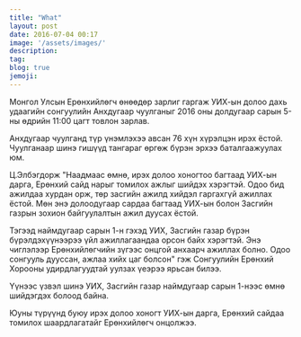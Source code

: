 ```yaml
---
title: "What"
layout: post
date: 2016-07-04 00:17
image: '/assets/images/'
description:
tag:
blog: true
jemoji:
---
```


Монгол Улсын Ерөнхийлөгч өнөөдөр зарлиг гаргаж УИХ-ын долоо дахь удаагийн сонгуулийн Анхдугаар чуулганыг 2016 оны долдугаар сарын 5-ны өдрийн 11:00 цагт товлон зарлав.

Анхдугаар чуулганд түр үнэмлэхээ авсан 76 хүн хүрэлцэн ирэх ёстой. Чуулганаар шинэ гишүүд тангараг өргөж бүрэн эрхээ баталгаажуулах юм.

Ц.Элбэгдорж "Наадмаас өмнө, ирэх долоо хоногтоо багтаад УИХ-ын дарга, Ерөнхий сайд нарыг томилох ажлыг шийдэх хэрэгтэй. Одоо бид ажилдаа хурдан орж, төр засгийн ажилд хийдэл гаргахгүй ажиллах ёстой. Мөн энэ долоодугаар сардаа багтаад УИХ-ын болон Засгийн газрын зохион байгуулалтын ажил дуусах ёстой.

Тэгээд наймдугаар сарын 1-н гэхэд УИХ, Засгийн газар бүрэн бүрэлдэхүүнээрээ үйл ажиллагаандаа орсон байх хэрэгтэй. Энэ чиглэлээр Ерөнхийлөгчийн зүгээс онцгой анхаарч ажиллах болно. Одоо сонгууль дууссан, ажлаа хийх цаг болсон" гэж Сонгуулийн Ерөнхий Хорооны удирдлагуудтай уулзах үеэрээ ярьсан билээ.

Үүнээс үзвэл шинэ УИХ, Засгийн газар наймдугаар сарын 1-нээс өмнө шийдэгдэх болоод байна.

Юуны түрүүнд буюу ирэх долоо хоногт УИХ-ын дарга, Ерөнхий сайдаа томилох шаардлагатайг Ерөнхийлөгч онцолжээ.
